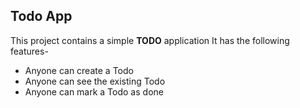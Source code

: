 ##  Todo App

This project contains a simple **TODO** application
It has the following features-

- Anyone can create a Todo
- Anyone can see the existing Todo
- Anyone can mark a Todo as done